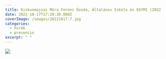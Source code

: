 ```yaml
---
title: Kiskunmajsai Móra Ferenc Óvoda, Általános Iskola és EGYMI (2022. 10. 17.)
date: 2022-10-17T17:28:38.000Z
coverImage: /images/20221017-7.jpg
categories:
  - hirek
  - prevencio
excerpt: " "
---
```

![](/images/20221017-6.jpg)